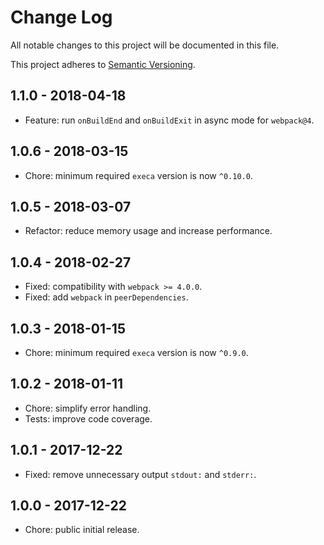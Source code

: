 # Change Log

All notable changes to this project will be documented in this file.

This project adheres to [Semantic Versioning](http://semver.org).

## 1.1.0 - 2018-04-18

* Feature: run `onBuildEnd` and `onBuildExit` in async mode for `webpack@4`.

## 1.0.6 - 2018-03-15

* Chore: minimum required `execa` version is now `^0.10.0`.

## 1.0.5 - 2018-03-07

* Refactor: reduce memory usage and increase performance.

## 1.0.4 - 2018-02-27

* Fixed: compatibility with `webpack >= 4.0.0`.
* Fixed: add `webpack` in `peerDependencies`.

## 1.0.3 - 2018-01-15

* Chore: minimum required `execa` version is now `^0.9.0`.

## 1.0.2 - 2018-01-11

* Chore: simplify error handling.
* Tests: improve code coverage.

## 1.0.1 - 2017-12-22

* Fixed: remove unnecessary output `stdout:` and `stderr:`.

## 1.0.0 - 2017-12-22

* Chore: public initial release.

